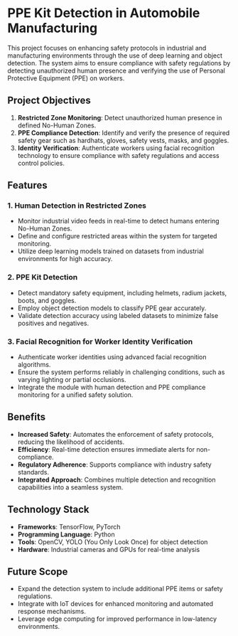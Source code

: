 # PPE Kit Detection in Automobile Manufacturing 

This project focuses on enhancing safety protocols in industrial and manufacturing environments through the use of deep learning and object detection. The system aims to ensure compliance with safety regulations by detecting unauthorized human presence and verifying the use of Personal Protective Equipment (PPE) on workers.  

## Project Objectives  

1. **Restricted Zone Monitoring**: Detect unauthorized human presence in defined No-Human Zones.  
2. **PPE Compliance Detection**: Identify and verify the presence of required safety gear such as hardhats, gloves, safety vests, masks, and goggles.  
3. **Identity Verification**: Authenticate workers using facial recognition technology to ensure compliance with safety regulations and access control policies.  

## Features  

### 1. Human Detection in Restricted Zones  
- Monitor industrial video feeds in real-time to detect humans entering No-Human Zones.  
- Define and configure restricted areas within the system for targeted monitoring.  
- Utilize deep learning models trained on datasets from industrial environments for high accuracy.  

### 2. PPE Kit Detection  
- Detect mandatory safety equipment, including helmets, radium jackets, boots, and goggles.  
- Employ object detection models to classify PPE gear accurately.  
- Validate detection accuracy using labeled datasets to minimize false positives and negatives.  

### 3. Facial Recognition for Worker Identity Verification  
- Authenticate worker identities using advanced facial recognition algorithms.  
- Ensure the system performs reliably in challenging conditions, such as varying lighting or partial occlusions.  
- Integrate the module with human detection and PPE compliance monitoring for a unified safety solution.  

## Benefits  

- **Increased Safety**: Automates the enforcement of safety protocols, reducing the likelihood of accidents.  
- **Efficiency**: Real-time detection ensures immediate alerts for non-compliance.  
- **Regulatory Adherence**: Supports compliance with industry safety standards.  
- **Integrated Approach**: Combines multiple detection and recognition capabilities into a seamless system.  

## Technology Stack  

- **Frameworks**: TensorFlow, PyTorch  
- **Programming Language**: Python  
- **Tools**: OpenCV, YOLO (You Only Look Once) for object detection  
- **Hardware**: Industrial cameras and GPUs for real-time analysis  

## Future Scope

- Expand the detection system to include additional PPE items or safety regulations.
- Integrate with IoT devices for enhanced monitoring and automated response mechanisms.
- Leverage edge computing for improved performance in low-latency environments.
